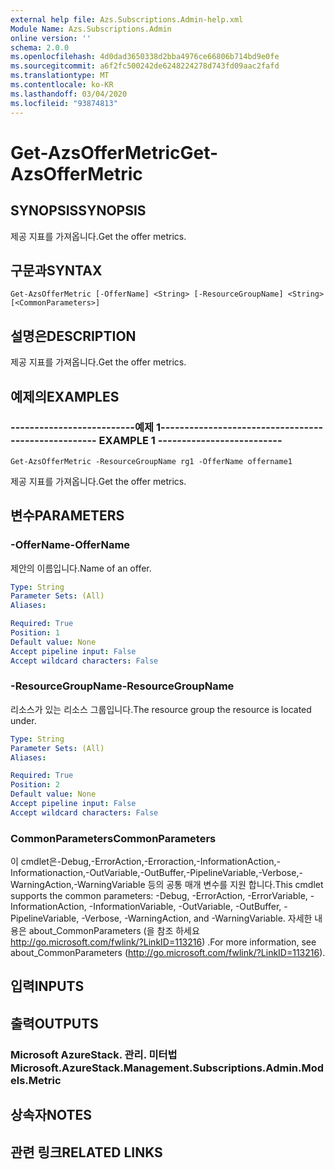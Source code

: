 ```yaml
---
external help file: Azs.Subscriptions.Admin-help.xml
Module Name: Azs.Subscriptions.Admin
online version: ''
schema: 2.0.0
ms.openlocfilehash: 4d0dad3650338d2bba4976ce66806b714bd9e0fe
ms.sourcegitcommit: a6f2fc500242de6248224278d743fd09aac2fafd
ms.translationtype: MT
ms.contentlocale: ko-KR
ms.lasthandoff: 03/04/2020
ms.locfileid: "93874813"
---
```

# <span data-ttu-id="076e6-101">Get-AzsOfferMetric</span><span class="sxs-lookup"><span data-stu-id="076e6-101">Get-AzsOfferMetric</span></span>

## <span data-ttu-id="076e6-102">SYNOPSIS</span><span class="sxs-lookup"><span data-stu-id="076e6-102">SYNOPSIS</span></span>
<span data-ttu-id="076e6-103">제공 지표를 가져옵니다.</span><span class="sxs-lookup"><span data-stu-id="076e6-103">Get the offer metrics.</span></span>

## <span data-ttu-id="076e6-104">구문과</span><span class="sxs-lookup"><span data-stu-id="076e6-104">SYNTAX</span></span>

```
Get-AzsOfferMetric [-OfferName] <String> [-ResourceGroupName] <String> [<CommonParameters>]
```

## <span data-ttu-id="076e6-105">설명은</span><span class="sxs-lookup"><span data-stu-id="076e6-105">DESCRIPTION</span></span>
<span data-ttu-id="076e6-106">제공 지표를 가져옵니다.</span><span class="sxs-lookup"><span data-stu-id="076e6-106">Get the offer metrics.</span></span>

## <span data-ttu-id="076e6-107">예제의</span><span class="sxs-lookup"><span data-stu-id="076e6-107">EXAMPLES</span></span>

### <span data-ttu-id="076e6-108">--------------------------예제 1--------------------------</span><span class="sxs-lookup"><span data-stu-id="076e6-108">-------------------------- EXAMPLE 1 --------------------------</span></span>
```
Get-AzsOfferMetric -ResourceGroupName rg1 -OfferName offername1
```

<span data-ttu-id="076e6-109">제공 지표를 가져옵니다.</span><span class="sxs-lookup"><span data-stu-id="076e6-109">Get the offer metrics.</span></span>

## <span data-ttu-id="076e6-110">변수</span><span class="sxs-lookup"><span data-stu-id="076e6-110">PARAMETERS</span></span>

### <span data-ttu-id="076e6-111">-OfferName</span><span class="sxs-lookup"><span data-stu-id="076e6-111">-OfferName</span></span>
<span data-ttu-id="076e6-112">제안의 이름입니다.</span><span class="sxs-lookup"><span data-stu-id="076e6-112">Name of an offer.</span></span>

```yaml
Type: String
Parameter Sets: (All)
Aliases: 

Required: True
Position: 1
Default value: None
Accept pipeline input: False
Accept wildcard characters: False
```

### <span data-ttu-id="076e6-113">-ResourceGroupName</span><span class="sxs-lookup"><span data-stu-id="076e6-113">-ResourceGroupName</span></span>
<span data-ttu-id="076e6-114">리소스가 있는 리소스 그룹입니다.</span><span class="sxs-lookup"><span data-stu-id="076e6-114">The resource group the resource is located under.</span></span>

```yaml
Type: String
Parameter Sets: (All)
Aliases: 

Required: True
Position: 2
Default value: None
Accept pipeline input: False
Accept wildcard characters: False
```

### <span data-ttu-id="076e6-115">CommonParameters</span><span class="sxs-lookup"><span data-stu-id="076e6-115">CommonParameters</span></span>
<span data-ttu-id="076e6-116">이 cmdlet은-Debug,-ErrorAction,-Erroraction,-InformationAction,-Informationaction,-OutVariable,-OutBuffer,-PipelineVariable,-Verbose,-WarningAction,-WarningVariable 등의 공통 매개 변수를 지원 합니다.</span><span class="sxs-lookup"><span data-stu-id="076e6-116">This cmdlet supports the common parameters: -Debug, -ErrorAction, -ErrorVariable, -InformationAction, -InformationVariable, -OutVariable, -OutBuffer, -PipelineVariable, -Verbose, -WarningAction, and -WarningVariable.</span></span> <span data-ttu-id="076e6-117">자세한 내용은 about_CommonParameters (을 참조 하세요 http://go.microsoft.com/fwlink/?LinkID=113216) .</span><span class="sxs-lookup"><span data-stu-id="076e6-117">For more information, see about_CommonParameters (http://go.microsoft.com/fwlink/?LinkID=113216).</span></span>

## <span data-ttu-id="076e6-118">입력</span><span class="sxs-lookup"><span data-stu-id="076e6-118">INPUTS</span></span>

## <span data-ttu-id="076e6-119">출력</span><span class="sxs-lookup"><span data-stu-id="076e6-119">OUTPUTS</span></span>

### <span data-ttu-id="076e6-120">Microsoft AzureStack. 관리. 미터법</span><span class="sxs-lookup"><span data-stu-id="076e6-120">Microsoft.AzureStack.Management.Subscriptions.Admin.Models.Metric</span></span>

## <span data-ttu-id="076e6-121">상속자</span><span class="sxs-lookup"><span data-stu-id="076e6-121">NOTES</span></span>

## <span data-ttu-id="076e6-122">관련 링크</span><span class="sxs-lookup"><span data-stu-id="076e6-122">RELATED LINKS</span></span>

